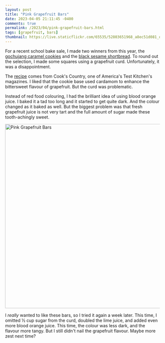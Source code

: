 ```yaml
---
layout: post
title: "Pink Grapefruit Bars"
date: 2023-04-05 21:11:45 -0400
comments: true
permalink: /2023/04/pink-grapefruit-bars.html
tags: [grapefruit, bars]
thumbnail: https://live.staticflickr.com/65535/52803651968_a8ec51d081_q.jpg
---
```


For a recent school bake sale, I made two winners from this year,
the [gochujang caramel cookies](/2023/02/gochujang-caramel-cookies.html)
and the [black sesame shortbread](/2023/01/black-sesame-shortbread.html).
To round out the selection, I made some squares using a grapefruit
curd. Unfortunately, it was a disappointment.

The [recipe](https://www.americastestkitchen.com/recipes/3662-texas-pink-grapefruit-bars) comes from Cook's Country, one of America's Test Kitchen's
magazines. I liked that the cookie base used cardamom to enhance the
bittersweet flavour of grapefruit. But the curd was problematic.

Instead of red food colouring, I had the brilliant idea of using 
blood orange juice. I baked it a tad too long and it started to get
quite dark. And the colour changed as it baked as well. But the biggest
problem was that fresh grapefruit juice is not very tart and the full
amount of sugar made these tooth-achingly sweet.

<a data-flickr-embed="true" href="https://www.flickr.com/photos/gnuf/52803651968/in/photostream/" title="Pink Grapefruit Bars"><img src="https://live.staticflickr.com/65535/52803651968_a8ec51d081_c.jpg" width="800" height="600" alt="Pink Grapefruit Bars"/></a><script async src="//embedr.flickr.com/assets/client-code.js" charset="utf-8"></script>

I _really_ wanted to like these bars, so I tried it again a week later.
This time, I omitted ½ cup sugar from the curd, doubled the lime juice,
and added even more blood orange juice. This time, the colour was less
dark, and the flavour more tangy. But I still didn't nail the grapefruit
flavour. Maybe more zest next time?
